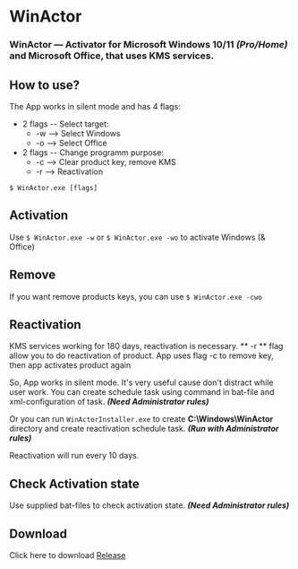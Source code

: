 # WinActor #
### WinActor — Activator for Microsoft Windows 10/11 ***(Pro/Home)*** and Microsoft Office, that uses KMS services. ###

## How to use? ##
The App works in silent mode and has 4 flags:
  - 2 flags -- Select target:
      * -w --> Select Windows
      * -o --> Select Office
  - 2 flags -- Change programm purpose:
      * -c --> Clear product key, remove KMS
      * -r --> Reactivation

`$ WinActor.exe [flags]`

## Activation ##
Use `$ WinActor.exe -w` or `$ WinActor.exe -wo` to activate Windows (& Office)

## Remove ##
If you want remove products keys, you can use `$ WinActor.exe -cwo`

## Reactivation ##
KMS services working for 180 days, reactivation is necessary.
** -r ** flag allow you to do reactivation of product.
App uses flag -c to remove key, then app activates product again

So, App works in silent mode.
It's very useful cause don't distract while user work.
You can create schedule task using command in bat-file and xml-configuration of task. ***(Need Administrator rules)***

Or you can run ```WinActorInstaller.exe``` to create **C:\Windows\WinActor** directory and create reactivation schedule task. ***(Run with Administrator rules)***

Reactivation will run every 10 days.

## Check Activation state ##
Use supplied bat-files to check activation state. ***(Need Administrator rules)***

## Download ##
Click here to download [Release](https://github.com/poJLikno/WinActor/releases)
